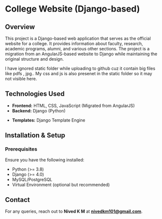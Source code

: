 # College Website (Django-based)

## Overview
This project is a Django-based web application that serves as the official website for a college. It provides information about faculty, research, academic programs, alumni, and various other sections. The project is a migration from an AngularJS-based website to Django while maintaining the original structure and design.

I have ignored static folder while uploading to github cuz it contain big files like pdfs , jpg.. 
 My css and js is also presenet in the static folder so it may not visible here.
## Technologies Used
- **Frontend:** HTML, CSS, JavaScript (Migrated from AngularJS)
- **Backend:** Django (Python)
<!-- - **Database:** MySQL / PostgreSQL (as per requirements) -->
- **Templates:** Django Template Engine
<!-- - **Authentication:** Django Authentication System (for role-based access control) -->

## Installation & Setup
### Prerequisites
Ensure you have the following installed:
- Python (>= 3.8)
- Django (>= 4.0)
- MySQL/PostgreSQL
- Virtual Environment (optional but recommended)


## Contact
For any queries, reach out to **Nived K M** at **nivedkm101@gmail.com**.

